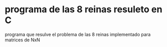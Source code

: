 programa de las 8 reinas resuleto en C
==========

programa que resulve el problema de las 8 reinas implementado para matrices de NxN
